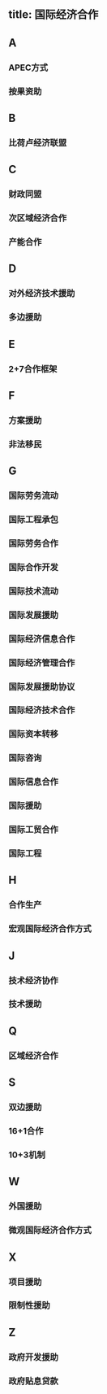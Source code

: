 title: 国际经济合作
------------------------------------
<!-- zh-CN:+ -->
## A
### APEC方式
### 按果资助
## B
### 比荷卢经济联盟
## C
### 财政同盟
### 次区域经济合作
### 产能合作
## D
### 对外经济技术援助
### 多边援助
## E
### 2+7合作框架
## F
### 方案援助
### 非法移民
## G
### 国际劳务流动
### 国际工程承包
### 国际劳务合作
### 国际合作开发
### 国际技术流动
### 国际发展援助
### 国际经济信息合作
### 国际经济管理合作
### 国际发展援助协议
### 国际经济技术合作
### 国际资本转移
### 国际咨询
### 国际信息合作
### 国际援助
### 国际工贸合作
### 国际工程
## H
### 合作生产
### 宏观国际经济合作方式
## J
### 技术经济协作
### 技术援助
## Q
### 区域经济合作
## S
### 双边援助
### 16+1合作
### 10+3机制
## W
### 外国援助
### 微观国际经济合作方式
## X
### 项目援助
### 限制性援助
## Z
### 政府开发援助
### 政府贴息贷款
<!-- zh-CN:- -->
